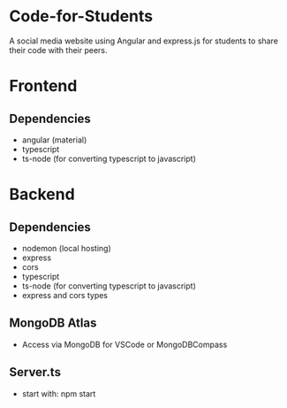 # Code-for-Students

A social media website using Angular and express.js for students to share their code with their peers. 

# Frontend

## Dependencies
- angular (material)
- typescript
- ts-node (for converting typescript to javascript)

# Backend

## Dependencies

- nodemon (local hosting)
- express
- cors
- typescript
- ts-node (for converting typescript to javascript)
- express and cors types

## MongoDB Atlas

- Access via MongoDB for VSCode or MongoDBCompass

## Server.ts

- start with: npm start
